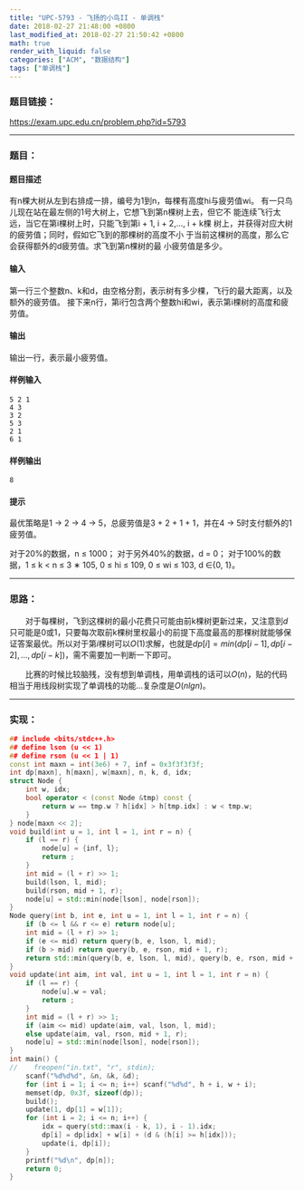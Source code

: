 ```yaml
---
title: "UPC-5793 - 飞扬的小鸟II - 单调栈"
date: 2018-02-27 21:48:00 +0800
last_modified_at: 2018-02-27 21:50:42 +0800
math: true
render_with_liquid: false
categories: ["ACM", "数据结构"]
tags: ["单调栈"]
---
```


### 题目链接：

https://exam.upc.edu.cn/problem.php?id=5793

---
### 题目：

#### 题目描述
有n棵大树从左到右排成一排，编号为1到n，每棵有高度hi与疲劳值wi。 有一只鸟儿现在站在最左侧的1号大树上，它想飞到第n棵树上去，但它不 能连续飞行太远，当它在第i棵树上时，只能飞到第i + 1, i + 2,..., i + k棵 树上，并获得对应大树的疲劳值；同时，假如它飞到的那棵树的高度不小 于当前这棵树的高度，那么它会获得额外的d疲劳值。求飞到第n棵树的最 小疲劳值是多少。
#### 输入
第一行三个整数n、k和d，由空格分割，表示树有多少棵，飞行的最大距离，以及额外的疲劳值。 接下来n行，第i行包含两个整数hi和wi，表示第i棵树的高度和疲劳值。
#### 输出
输出一行，表示最小疲劳值。
#### 样例输入
```
5 2 1
4 3
3 2
5 3
2 1
6 1
```
#### 样例输出
```
8
```
#### 提示
最优策略是1 → 2 → 4 → 5，总疲劳值是3 + 2 + 1 + 1，并在4 → 5时支付额外的1疲劳值。

对于20%的数据，n ≤ 1000；
对于另外40%的数据，d = 0；
对于100%的数据，1 ≤ k < n ≤ 3 ∗ 105, 0 ≤ hi ≤ 109, 0 ≤ wi ≤ 103, d ∈{0, 1}。

---
### 思路：

&emsp;&emsp;对于每棵树，飞到这棵树的最小花费只可能由前k棵树更新过来，又注意到$d$只可能是0或1，只要每次取前k棵树里权最小的前提下高度最高的那棵树就能够保证答案最优。所以对于第$i$棵树可以$O(1)$求解，也就是$dp[i] = min(dp[i-1], dp[i-2], ... , dp[i-k])$，需不需要加一判断一下即可。

&emsp;&emsp;比赛的时候比较脑残，没有想到单调栈，用单调栈的话可以$O(n)$，贴的代码相当于用线段树实现了单调栈的功能...复杂度是$O(nlgn)$。

---
### 实现：

```cpp
## include <bits/stdc++.h>
## define lson (u << 1)
## define rson (u << 1 | 1)
const int maxn = int(3e6) + 7, inf = 0x3f3f3f3f;
int dp[maxn], h[maxn], w[maxn], n, k, d, idx;
struct Node {
    int w, idx;
    bool operator < (const Node &tmp) const {
        return w == tmp.w ? h[idx] > h[tmp.idx] : w < tmp.w;
    }
} node[maxn << 2];
void build(int u = 1, int l = 1, int r = n) {
    if (l == r) {
        node[u] = {inf, l};
        return ;
    }
    int mid = (l + r) >> 1;
    build(lson, l, mid);
    build(rson, mid + 1, r);
    node[u] = std::min(node[lson], node[rson]);
}
Node query(int b, int e, int u = 1, int l = 1, int r = n) {
    if (b <= l && r <= e) return node[u];
    int mid = (l + r) >> 1;
    if (e <= mid) return query(b, e, lson, l, mid);
    if (b > mid) return query(b, e, rson, mid + 1, r);
    return std::min(query(b, e, lson, l, mid), query(b, e, rson, mid + 1, r));
}
void update(int aim, int val, int u = 1, int l = 1, int r = n) {
    if (l == r) {
        node[u].w = val;
        return ;
    }
    int mid = (l + r) >> 1;
    if (aim <= mid) update(aim, val, lson, l, mid);
    else update(aim, val, rson, mid + 1, r);
    node[u] = std::min(node[lson], node[rson]);
}
int main() {
//    freopen("in.txt", "r", stdin);
    scanf("%d%d%d", &n, &k, &d);
    for (int i = 1; i <= n; i++) scanf("%d%d", h + i, w + i);
    memset(dp, 0x3f, sizeof(dp));
    build();
    update(1, dp[1] = w[1]);
    for (int i = 2; i <= n; i++) {
        idx = query(std::max(i - k, 1), i - 1).idx;
        dp[i] = dp[idx] + w[i] + (d & (h[i] >= h[idx]));
        update(i, dp[i]);
    }
    printf("%d\n", dp[n]);
    return 0;
}

```
